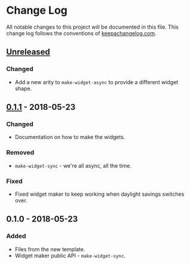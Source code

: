 # Change Log
All notable changes to this project will be documented in this file. This change log follows the conventions of [keepachangelog.com](http://keepachangelog.com/).

## [Unreleased]
### Changed
- Add a new arity to `make-widget-async` to provide a different widget shape.

## [0.1.1] - 2018-05-23
### Changed
- Documentation on how to make the widgets.

### Removed
- `make-widget-sync` - we're all async, all the time.

### Fixed
- Fixed widget maker to keep working when daylight savings switches over.

## 0.1.0 - 2018-05-23
### Added
- Files from the new template.
- Widget maker public API - `make-widget-sync`.

[Unreleased]: https://github.com/your-name/reptile-demo-app/compare/0.1.1...HEAD
[0.1.1]: https://github.com/your-name/reptile-demo-app/compare/0.1.0...0.1.1
